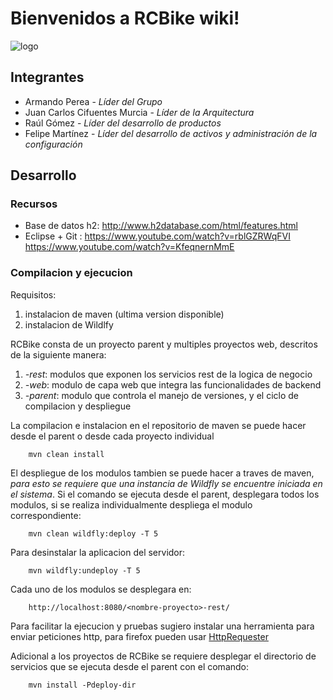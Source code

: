 # Bienvenidos a RCBike wiki!

![logo](http://i67.tinypic.com/20f6lps.jpg)

## Integrantes
* Armando Perea - _Líder del Grupo_
* Juan Carlos Cifuentes Murcia - _Líder de la Arquitectura_
* Raúl Gómez - _Líder del desarrollo de productos_
* Felipe Martínez - _Líder del desarrollo de activos y administración de la configuración_

## Desarrollo
### Recursos
* Base de datos h2: http://www.h2database.com/html/features.html
* Eclipse + Git : 
https://www.youtube.com/watch?v=rblGZRWqFVI
https://www.youtube.com/watch?v=KfeqnernMmE
### Compilacion y ejecucion
Requisitos:
1. instalacion de maven (ultima version disponible)
2. instalacion de Wildlfy

RCBike consta de un proyecto parent y multiples proyectos web, descritos de la siguiente manera:
1. *-rest*: modulos que exponen los servicios rest de la logica de negocio
2. *-web*: modulo de capa web que integra las funcionalidades de backend
3. *-parent*: modulo que controla el manejo de versiones, y el ciclo de compilacion y despliegue

La compilacion e instalacion en el repositorio de maven se puede hacer desde el parent o desde cada proyecto individual

		mvn clean install
        
El despliegue de los modulos tambien se puede hacer a traves de maven, *para esto se requiere que una instancia de Wildfly se encuentre iniciada en el sistema*. Si el comando se ejecuta desde el parent, desplegara todos los modulos, si se realiza individualmente despliega el modulo correspondiente: 

		mvn clean wildfly:deploy -T 5
        
Para desinstalar la aplicacion del servidor:

		mvn wildfly:undeploy -T 5
        
Cada uno de los modulos se desplegara en:

		http://localhost:8080/<nombre-proyecto>-rest/
	
Para facilitar la ejecucion y pruebas sugiero instalar una herramienta para enviar peticiones http, para firefox pueden usar [HttpRequester](https://addons.mozilla.org/en-US/firefox/addon/httprequester/)

Adicional a los proyectos de RCBike se requiere desplegar el directorio de servicios que se ejecuta desde el parent con el comando:

		mvn install -Pdeploy-dir
